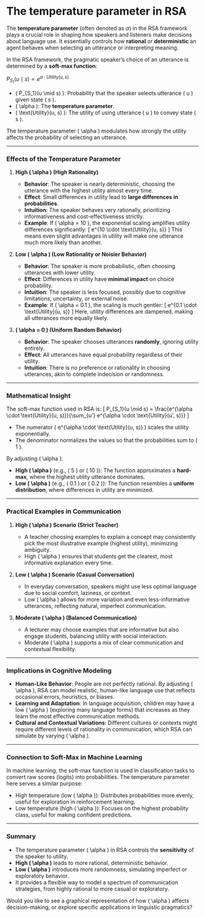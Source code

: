 # The temperature parameter in RSA 

The **temperature parameter** (often denoted as $\alpha$) in the RSA framework plays a crucial role in shaping how speakers and listeners make decisions about language use. It essentially controls how **rational** or **deterministic** an agent behaves when selecting an utterance or interpreting meaning.

In the RSA framework, the pragmatic speaker’s choice of an utterance is determined by a **soft-max function**:

$P_{S_1}(u \mid s) \propto e^{\alpha \cdot \text{Utility}(u, s)}$

- \( P_{S_1}(u \mid s) \): Probability that the speaker selects utterance \( u \) given state \( s \).
- \( \alpha \): The **temperature parameter**.
- \( \text{Utility}(u, s) \): The utility of using utterance \( u \) to convey state \( s \).

The temperature parameter \( \alpha \) modulates how strongly the utility affects the probability of selecting an utterance.

---

### **Effects of the Temperature Parameter**
1. **High \( \alpha \) (High Rationality)**
   - **Behavior**: The speaker is nearly deterministic, choosing the utterance with the highest utility almost every time.
   - **Effect**: Small differences in utility lead to **large differences in probabilities**.
   - **Intuition**: The speaker behaves very rationally, prioritizing informativeness and cost-effectiveness strictly.
   - **Example**: If \( \alpha = 10 \), the exponential scaling amplifies utility differences significantly:
     \[
     e^{10 \cdot \text{Utility}(u, s)}
     \]
     This means even slight advantages in utility will make one utterance much more likely than another.

2. **Low \( \alpha \) (Low Rationality or Noisier Behavior)**
   - **Behavior**: The speaker is more probabilistic, often choosing utterances with lower utility.
   - **Effect**: Differences in utility have **minimal impact** on choice probability.
   - **Intuition**: The speaker is less focused, possibly due to cognitive limitations, uncertainty, or external noise.
   - **Example**: If \( \alpha = 0.1 \), the scaling is much gentler:
     \[
     e^{0.1 \cdot \text{Utility}(u, s)}
     \]
     Here, utility differences are dampened, making all utterances more equally likely.

3. **\( \alpha = 0 \) (Uniform Random Behavior)**
   - **Behavior**: The speaker chooses utterances **randomly**, ignoring utility entirely.
   - **Effect**: All utterances have equal probability regardless of their utility.
   - **Intuition**: There is no preference or rationality in choosing utterances, akin to complete indecision or randomness.

---

### **Mathematical Insight**
The soft-max function used in RSA is:
\[
P_{S_1}(u \mid s) = \frac{e^{\alpha \cdot \text{Utility}(u, s)}}{\sum_{u'} e^{\alpha \cdot \text{Utility}(u', s)}}
\]

- The numerator \( e^{\alpha \cdot \text{Utility}(u, s)} \) scales the utility exponentially.
- The denominator normalizes the values so that the probabilities sum to \( 1 \).

By adjusting \( \alpha \):
- **High \( \alpha \)** (e.g., \( 5 \) or \( 10 \)): The function approximates a **hard-max**, where the highest utility utterance dominates.
- **Low \( \alpha \)** (e.g., \( 0.1 \) or \( 0.2 \)): The function resembles a **uniform distribution**, where differences in utility are minimized.

---

### **Practical Examples in Communication**
1. **High \( \alpha \) Scenario (Strict Teacher)**
   - A teacher choosing examples to explain a concept may consistently pick the most illustrative example (highest utility), minimizing ambiguity.
   - High \( \alpha \) ensures that students get the clearest, most informative explanation every time.

2. **Low \( \alpha \) Scenario (Casual Conversation)**
   - In everyday conversation, speakers might use less optimal language due to social comfort, laziness, or context.
   - Low \( \alpha \) allows for more variation and even less-informative utterances, reflecting natural, imperfect communication.

3. **Moderate \( \alpha \) (Balanced Communication)**
   - A lecturer may choose examples that are informative but also engage students, balancing utility with social interaction.
   - Moderate \( \alpha \) supports a mix of clear communication and contextual flexibility.

---

### **Implications in Cognitive Modeling**
- **Human-Like Behavior**: People are not perfectly rational. By adjusting \( \alpha \), RSA can model realistic, human-like language use that reflects occasional errors, heuristics, or biases.
- **Learning and Adaptation**: In language acquisition, children may have a low \( \alpha \) (exploring many language forms) that increases as they learn the most effective communication methods.
- **Cultural and Contextual Variations**: Different cultures or contexts might require different levels of rationality in communication, which RSA can simulate by varying \( \alpha \).

---

### **Connection to Soft-Max in Machine Learning**
In machine learning, the soft-max function is used in classification tasks to convert raw scores (logits) into probabilities. The temperature parameter here serves a similar purpose:
- High temperature (low \( \alpha \)): Distributes probabilities more evenly, useful for exploration in reinforcement learning.
- Low temperature (high \( \alpha \)): Focuses on the highest probability class, useful for making confident predictions.

---

### **Summary**
- The temperature parameter \( \alpha \) in RSA controls the **sensitivity** of the speaker to utility.
- **High \( \alpha \)** leads to more rational, deterministic behavior.
- **Low \( \alpha \)** introduces more randomness, simulating imperfect or exploratory behavior.
- It provides a flexible way to model a spectrum of communication strategies, from highly rational to more casual or exploratory.

Would you like to see a graphical representation of how \( \alpha \) affects decision-making, or explore specific applications in linguistic pragmatics?
